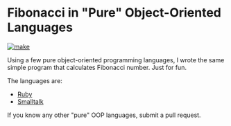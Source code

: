 # Fibonacci in "Pure" Object-Oriented Languages

[![make](https://github.com/yegor256/purity/actions/workflows/make.yml/badge.svg)](https://github.com/yegor256/purity/actions/workflows/make.yml)

Using a few pure object-oriented programming languages,
I wrote the same simple program that calculates Fibonacci
number. Just for fun.

The languages are:

* [Ruby](/ruby)
* [Smalltalk](/smalltalk)

If you know any other "pure" OOP languages, submit a pull request.
